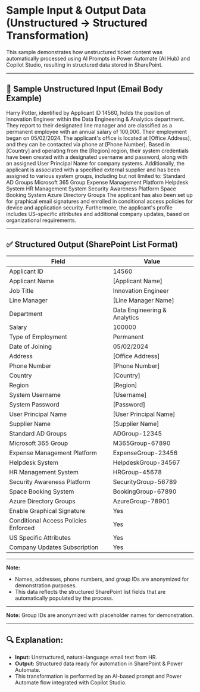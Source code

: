 # Sample Input & Output Data (Unstructured → Structured Transformation)

This sample demonstrates how unstructured ticket content was automatically processed using AI Prompts in Power Automate (AI Hub) and Copilot Studio, resulting in structured data stored in SharePoint.

---

## 🎯 Sample Unstructured Input (Email Body Example)

Harry Potter, identified by Applicant ID 14560, holds the position of Innovation Engineer within the Data Engineering & Analytics department. They report to their designated line manager and are classified as a permanent employee with an annual salary of 100,000.
Their employment began on 05/02/2024. The applicant's office is located at [Office Address], and they can be contacted via phone at [Phone Number]. Based in [Country] and operating from the [Region] region, their system credentials have been created with a designated username and password, along with an assigned User Principal Name for company systems.
Additionally, the applicant is associated with a specified external supplier and has been assigned to various system groups, including but not limited to:
Standard AD Groups
Microsoft 365 Group
Expense Management Platform
Helpdesk System
HR Management System
Security Awareness Platform
Space Booking System
Azure Directory Groups
The applicant has also been set up for graphical email signatures and enrolled in conditional access policies for device and application security.
Furthermore, the applicant's profile includes US-specific attributes and additional company updates, based on organizational requirements.

---

## ✅ Structured Output (SharePoint List Format)

| Field                                    | Value                       |
|------------------------------------------|-----------------------------|
| Applicant ID                             | 14560                       |
| Applicant Name                           | [Applicant Name]            |
| Job Title                                | Innovation Engineer         |
| Line Manager                             | [Line Manager Name]         |
| Department                               | Data Engineering & Analytics|
| Salary                                   | 100000                      |
| Type of Employment                       | Permanent                   |
| Date of Joining                          | 05/02/2024                  |
| Address                                  | [Office Address]            |
| Phone Number                             | [Phone Number]              |
| Country                                  | [Country]                   |
| Region                                   | [Region]                    |
| System Username                          | [Username]                  |
| System Password                          | [Password]                  |
| User Principal Name                      | [User Principal Name]       |
| Supplier Name                            | [Supplier Name]             |
| Standard AD Groups                       | ADGroup-12345               |
| Microsoft 365 Group                      | M365Group-67890             |
| Expense Management Platform              | ExpenseGroup-23456          |
| Helpdesk System                          | HelpdeskGroup-34567         |
| HR Management System                     | HRGroup-45678               |
| Security Awareness Platform              | SecurityGroup-56789         |
| Space Booking System                     | BookingGroup-67890          |
| Azure Directory Groups                   | AzureGroup-78901            |
| Enable Graphical Signature               | Yes                         |
| Conditional Access Policies Enforced     | Yes                         |
| US Specific Attributes                   | Yes                         |
| Company Updates Subscription             | Yes                         |

---

**Note:**
- Names, addresses, phone numbers, and group IDs are anonymized for demonstration purposes.
- This data reflects the structured SharePoint list fields that are automatically populated by the process.

---

**Note:** Group IDs are anonymized with placeholder names for demonstration.

---

## 🔍 Explanation:
- **Input:** Unstructured, natural-language email text from HR.
- **Output:** Structured data ready for automation in SharePoint & Power Automate.
- This transformation is performed by an AI-based prompt and Power Automate flow integrated with Copilot Studio.

